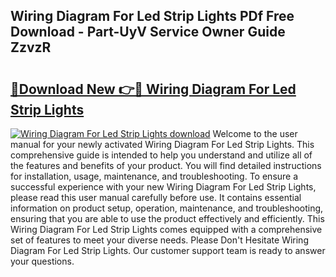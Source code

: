 ## Wiring Diagram For Led Strip Lights PDf Free Download - Part-UyV Service Owner Guide ZzvzR

# <h2><a href="http://dfmvfu.blite.top/?on=Wiring+Diagram+For+Led+Strip+Lights">🔗Download New 👉🔴 Wiring Diagram For Led Strip Lights</a></h2>

[![Wiring Diagram For Led Strip Lights download](https://i.imgur.com/lujVjoI.png)](http://dfmvfu.blite.top/?on=Wiring+Diagram+For+Led+Strip+Lights)
Welcome to the user manual for your newly activated Wiring Diagram For Led Strip Lights. This comprehensive guide is intended to help you understand and utilize all of the features and benefits of your product. You will find detailed instructions for installation, usage, maintenance, and troubleshooting. To ensure a successful experience with your new Wiring Diagram For Led Strip Lights, please read this user manual carefully before use. It contains essential information on product setup, operation, maintenance, and troubleshooting, ensuring that you are able to use the product effectively and efficiently. This Wiring Diagram For Led Strip Lights comes equipped with a comprehensive set of features to meet your diverse needs. Please Don't Hesitate Wiring Diagram For Led Strip Lights. Our customer support team is ready to answer your questions.
